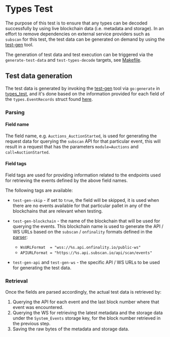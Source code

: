 # Types Test

The purpose of this test is to ensure that any types can be decoded successfully by using live blockchain
data (i.e. metadata and storage). In an effort to remove dependencies on external service providers such as `subscan` for this test,
the test data can be generated on demand by using the [test-gen](test-gen/main.go) tool.

The generation of test data and test execution can be triggered via the
`generate-test-data` and `test-types-decode` targets, see [Makefile](../../Makefile). 

## Test data generation

The test data is generated by invoking the [test-gen](test-gen/main.go) tool via `go:generate` in [types_test](types_test.go), 
and it's done based on the information provided for each field of the `types.EventRecords` struct found [here](../event_record.go).

### Parsing

#### Field name

The field name, e.g. `Auctions_AuctionStarted`, is used for generating the request data for querying the `subscan` API 
for that particular event, this will result in a request that has the parameters `module=Auctions` 
and `call=AuctionStarted`.

#### Field tags

Field tags are used for providing information related to the endpoints used for retrieving the events defined by the above field names.

The following tags are available:
- `test-gen-skip` - if set to `true`, the field will be skipped, it is used when there are no events available for that 
particular pallet in any of the blockchains that are relevant when testing.


- `test-gen-blockchain` - the name of the blockchain that will be used for querying the events. This blockchain name
is used to generate the API / WS URLs based on the `subscan` / `onfinality` formats defined in the [parser](test-gen/parser.go):
  - `WsURLFormat  = "wss://%s.api.onfinality.io/public-ws"`
  - `APIURLFormat = "https://%s.api.subscan.io/api/scan/events"`


- `test-gen-api` and `test-gen-ws` - the specific API / WS URLs to be used for generating the test data.

### Retrieval

Once the fields are parsed accordingly, the actual test data is retrieved by:
1. Querying the API for each event and the last block number where that event was encountered.
2. Querying the WS for retrieving the latest metadata and the storage data under the `System_Events` storage key, 
for the block number retrieved in the previous step.
3. Saving the raw bytes of the metadata and storage data.